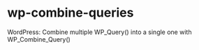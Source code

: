 wp-combine-queries
==================

WordPress: Combine multiple WP_Query() into a single one with WP_Combine_Query() 

